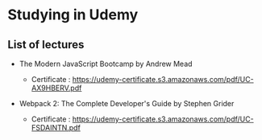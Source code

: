 # Studying in Udemy

## List of lectures

- The Modern JavaScript Bootcamp by Andrew Mead
  - Certificate : https://udemy-certificate.s3.amazonaws.com/pdf/UC-AX9HBERV.pdf

- Webpack 2: The Complete Developer's Guide by Stephen Grider
  - Certificate : https://udemy-certificate.s3.amazonaws.com/pdf/UC-FSDAINTN.pdf
